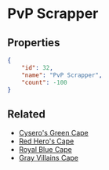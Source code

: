 # PvP Scrapper

<no description available>

## Properties

```json
{
    "id": 32,
    "name": "PvP Scrapper",
    "count": -100
}
```

## Related

- [Cysero's Green Cape](../items/620-cysero-s-green-cape.md)
- [Red Hero's Cape](../items/617-red-hero-s-cape.md)
- [Royal Blue Cape](../items/618-royal-blue-cape.md)
- [Gray Villains Cape](../items/619-gray-villains-cape.md)

